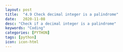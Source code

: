 ```yaml
---
layout: post
title:  "4.9 Check decimal integer is a palindrome"
date:   2020-11-08
desc: "Check if a decimal integer is a palindrome"
keywords: "Coding"
categories: [PYTHON]
tags: [python]
icon: icon-html
---
```

